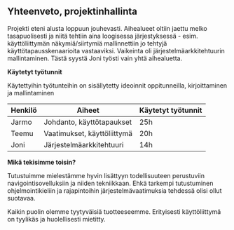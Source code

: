 ## Yhteenveto, projektinhallinta

Projekti eteni alusta loppuun jouhevasti. Aihealueet oltiin jaettu melko tasapuolisesti ja niitä tehtiin aina loogisessa järjestyksessä - esim. käyttöliittymän näkymiä/siirtymiä mallinnettiin jo tehtyjä käyttötapausskenaarioita vastaaviksi. Vaikeinta oli järjestelmäarkkitehtuurin mallintaminen. Tästä syystä Joni työsti vain yhtä aihealuetta.

**Käytetyt työtunnit**

Käytettyihin työtunteihin on sisällytetty ideoinnit oppitunneilla, kirjoittaminen ja mallintaminen

| Henkilö | Aiheet | Käytetyt työtunnit |
|---------|-----------------------------|--------------------|
| Jarmo | Johdanto, käyttötapaukset | 25h |
| Teemu | Vaatimukset, käyttöliittymä | 20h |
| Joni | Järjestelmäarkkitehtuuri | 14h |

**Mikä tekisimme toisin?**

Tutustuimme mielestämme hyvin lisättyyn todellisuuteen perustuviin navigointisovelluksiin ja niiden tekniikkaan. Ehkä tarkempi tutustuminen ohjelmointikieliin ja rajapintoihin järjestelmävaatimuksia tehdessä olisi ollut suotavaa.

Kaikin puolin olemme tyytyväisiä tuotteeseemme. Erityisesti käyttöliittymä on tyylikäs ja huolellisesti mietitty.
